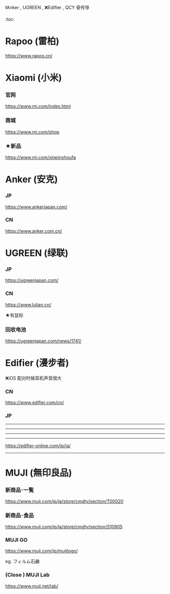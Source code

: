 ❗Anker , UGREEN , ❌Edifier , QCY
骨传导

:toc:

# Rapoo (雷柏)

https://www.rapoo.cn/

# Xiaomi (小米)

### 官网

https://www.mi.com/index.html

### 商城

https://www.mi.com/shop

### ★新品

https://www.mi.com/xinpinshoufa

# Anker (安克)

### JP

https://www.ankerjapan.com/

### CN

https://www.anker.com.cn/

# UGREEN (绿联)

### JP

https://ugreenjapan.com/

### CN

https://www.lulian.cn/

★有鼠标

### 回收电池

https://ugreenjapan.com/news/1741/

# Edifier (漫步者)

❌iOS 配对时候耳机声音很大

### CN

https://www.edifier.com/cn/

### JP

---

---

---

---



https://edifier-online.com/jp/ja/

---

# MUJI (無印良品)

### 新商品･一覧

https://www.muji.com/jp/ja/store/cmdty/section/T00020

### 新商品･食品

https://www.muji.com/jp/ja/store/cmdty/section/S10905

### MUJI GO

https://www.muji.com/jp/mujitogo/

eg. フィルム石鹸

### (Close ) MUJI Lab

https://www.muji.net/lab/
